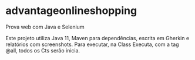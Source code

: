 # advantageonlineshopping
Prova web com Java e Selenium

Este projeto utiliza Java 11, Maven para dependências, escrita em Gherkin e relatórios com screenshots.
Para executar, na Class Executa, com a tag @all, todos os Cts serão inicia.
